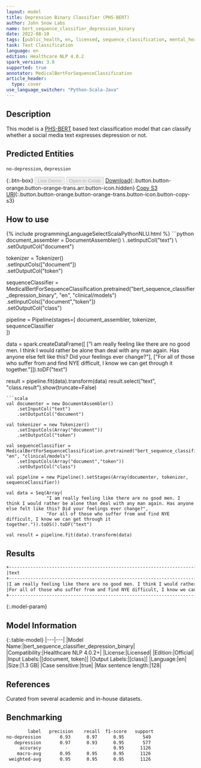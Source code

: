 ```yaml
---
layout: model
title: Depression Binary Classifier (PHS-BERT)
author: John Snow Labs
name: bert_sequence_classifier_depression_binary
date: 2022-08-10
tags: [public_health, en, licensed, sequence_classification, mental_health, depression]
task: Text Classification
language: en
edition: Healthcare NLP 4.0.2
spark_version: 3.0
supported: true
annotator: MedicalBertForSequenceClassification
article_header:
  type: cover
use_language_switcher: "Python-Scala-Java"
---
```


## Description

This model is a [PHS-BERT](https://arxiv.org/abs/2204.04521) based text classification model that can classify whether a social media text expresses depression or not.

## Predicted Entities

`no-depression`, `depression`

{:.btn-box}
<button class="button button-orange" disabled>Live Demo</button>
<button class="button button-orange" disabled>Open in Colab</button>
[Download](https://s3.amazonaws.com/auxdata.johnsnowlabs.com/clinical/models/bert_sequence_classifier_depression_binary_en_4.0.2_3.0_1660145810767.zip){:.button.button-orange.button-orange-trans.arr.button-icon.hidden}
[Copy S3 URI](s3://auxdata.johnsnowlabs.com/clinical/models/bert_sequence_classifier_depression_binary_en_4.0.2_3.0_1660145810767.zip){:.button.button-orange.button-orange-trans.button-icon.button-copy-s3}

## How to use



<div class="tabs-box" markdown="1">
{% include programmingLanguageSelectScalaPythonNLU.html %}
```python
document_assembler = DocumentAssembler() \
    .setInputCol("text") \
    .setOutputCol("document")

tokenizer = Tokenizer() \
    .setInputCols(["document"]) \
    .setOutputCol("token")

sequenceClassifier = MedicalBertForSequenceClassification.pretrained("bert_sequence_classifier_depression_binary", "en", "clinical/models")\
    .setInputCols(["document","token"])\
    .setOutputCol("class")

pipeline = Pipeline(stages=[
    document_assembler, 
    tokenizer,
    sequenceClassifier    
])

data = spark.createDataFrame([
          ["I am really feeling like there are no good men. I think I would rather be alone than deal with any man again. Has anyone else felt like this? Did your feelings ever change?"], 
          ["For all of those who suffer from and find NYE difficult, I know we can get through it together."]]).toDF("text")


result = pipeline.fit(data).transform(data)
result.select("text", "class.result").show(truncate=False)
```
```scala
val documenter = new DocumentAssembler() 
    .setInputCol("text") 
    .setOutputCol("document")

val tokenizer = new Tokenizer()
    .setInputCols(Array("document"))
    .setOutputCol("token")

val sequenceClassifier = MedicalBertForSequenceClassification.pretrained("bert_sequence_classifier_depression_binary", "en", "clinical/models")
    .setInputCols(Array("document","token"))
    .setOutputCol("class")

val pipeline = new Pipeline().setStages(Array(documenter, tokenizer, sequenceClassifier))

val data = Seq(Array(
               "I am really feeling like there are no good men. I think I would rather be alone than deal with any man again. Has anyone else felt like this? Did your feelings ever change?", 
               "For all of those who suffer from and find NYE difficult, I know we can get through it together.")).toDS().toDF("text")

val result = pipeline.fit(data).transform(data)
```
</div>

## Results

```bash
+----------------------------------------------------------------------------------------------------------------------------------------------------------------------------+---------------+
|text                                                                                                                                                                        |result         |
+----------------------------------------------------------------------------------------------------------------------------------------------------------------------------+---------------+
|I am really feeling like there are no good men. I think I would rather be alone than deal with any man again. Has anyone else felt like this? Did your feelings ever change?|[depression]   |
|For all of those who suffer from and find NYE difficult, I know we can get through it together.                                                                             |[no-depression]|
+----------------------------------------------------------------------------------------------------------------------------------------------------------------------------+---------------+

```

{:.model-param}
## Model Information

{:.table-model}
|---|---|
|Model Name:|bert_sequence_classifier_depression_binary|
|Compatibility:|Healthcare NLP 4.0.2+|
|License:|Licensed|
|Edition:|Official|
|Input Labels:|[document, token]|
|Output Labels:|[class]|
|Language:|en|
|Size:|1.3 GB|
|Case sensitive:|true|
|Max sentence length:|128|

## References

Curated from several academic and in-house datasets.

## Benchmarking

```bash
        label   precision    recall  f1-score   support 
no-depression       0.93      0.97      0.95       549 
   depression       0.97      0.93      0.95       577 
     accuracy         -         -       0.95      1126 
    macro-avg       0.95      0.95      0.95      1126 
 weighted-avg       0.95      0.95      0.95      1126
```